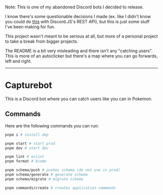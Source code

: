 Note: This is one of my abandoned Discord bots I decided to release.

I know there's some questionable decisions I made (ex. like I didn't know you could do [this](https://github.com/discordjs/discord.js/tree/main/packages/core#independent-rest-api-usage) with Discord.JS's REST API), but this is just some stuff I've been making for fun.

This project wasn't meant to be serious at all, but more of a personal project to take a break from bigger projects.

The README is a bit very misleading and there isn't any "catching users". This is more of an autoclicker but there's a map where you can go forwards, left and right.

---

# Capturebot

This is a Discord bot where you can catch users like you can in Pokemon.

## Commands

Here are the following commands you can run:

```bash
pnpm i # install dep

pnpm start # start prod
pnpm dev # start dev

pnpm lint # eslint
pnpm format # biome

pnpm schema/push # pushes schema (do not use in prod)
pnpm schema/generate # generate schema
pnpm schema/migrate # migrate schema

pnpm commands/create # creates application commands
```
